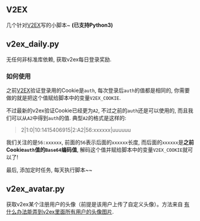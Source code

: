 ## V2EX ##
几个针对[V2EX](https://v2ex.com)写的小脚本~ **(已支持Python3)**

## v2ex_daily.py ##
无任何非标准库依赖, 获取v2ex每日登录奖励.

### 如何使用 ###
之前[V2EX](https://v2ex.com)验证登录用的Cookie是`auth`, 每次登录后`auth`的值都是相同的, 你需要做的就是把这个值赋给脚本中的变量`V2EX_COOKIE`. 

不过最新的v2ex验证Cookie已经更为`A2`, 不过之前的`auth`还是可以使用的, 而且我们可以从`A2`中得到`auth`的值. 典型`A2`的格式是这样的:

> 2|1:0|10:1415406915|2:A2|56:xxxxxx|uuuuuu

我们关注的是`56:xxxxxx`, 前面的`56`表示后面的`xxxxxx`长度, 而后面的`xxxxxx`是**之前Cookie`auth`值的`Base64`编码值**, 解码这个值并赋给脚本中的变量`V2EX_COOKIE`就可以了!

最后, 添加定时任务, 每天执行脚本~~

## v2ex_avatar.py ##
获取v2ex某个注册用户的头像（前提是该用户上传了自定义头像）。方法来自 [有什么办法能弄到v2ex里面所有用户的头像图片](https://www.v2ex.com/t/95092).
